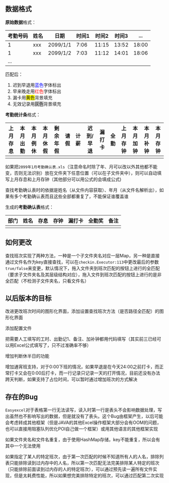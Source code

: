 ## 数据格式

**原始数据**格式：

| 考勤号码 | 姓名 | 日期     | 时间1 | 时间2 | 时间3 | ...   |
| -------- | ---- | -------- | ----- | ----- | ----- | ----- |
| 1        | xxx  | 2099/1/1 | 7:06  | 11:15 | 13:52 | 18:00 |
| 1        | xxx  | 2099/1/2 | 7:03  | 11:12 | 14:01 | 18:06 |
| ... |

匹配后：

1. 迟到早退用<span style="color: rgb(0,0,255);">蓝色</span>字体标出
2. 早来晚走用<span style="color: rgb(255,0,0);">红色</span>字体标出
3. 漏卡用<span style="background: rgb(255,255,0);">黄色</span>背景填充
4. 无效记录用<span style="background: rgb(200,200,200);">灰色</span>背景填充



**考勤统计条**格式：

| 上月存息 | 本月出勤 | 本月例休 | 本月休假 | 剩余年假 | 请假 | 计薪 | 迟到/早退 | 漏打卡 | 全勤 | 上月存钟 | 本月加钟 | 本月补钟 | 本月存钟 |
| -------- | -------- | -------- | -------- | -------- | ---- | ---- | --------- | ------ | ---- | -------- | -------- | -------- | -------- |
|          |          |          |          |          |      |      |           |        |      |          |          |          |          |

如果把`2099年1月考勤确认表.xls`（注意命名时除了年、月可以改以外其他都不能变，否则无法识别）放在文件夹下任意位置（可以在子文件夹中），则可以自动填写上月存息和上月存钟（其他部分可以用公式的会填成公式)

查找考勤确认表时的依据是姓名（从文件内容获取）、年月（从文件名解析出），如果有多个考勤确认表而且这些全部都重复了，不能保证谁覆盖谁



生成的**考勤确认表**格式：

| 部门 | 姓名 | 存息 | 存钟 | 漏打卡 | 全勤奖 | 备注 |
| ---- | ---- | ---- | ---- | ------ | ------ | ---- |
|      |      |      |      |        |        |      |



## 如何更改

查找班次实现了两种方法，一种是一个子文件夹名对应一层Map，另一种是直接通过文件名作为key直接查找，可以在`checkin.Executor:113`中更改最后的参数`true/false`来变更，默认情况下，拖入文件夹到班次匹配的按钮上进行的全匹配（要求子文件夹名及其层级结构对应），拖入文件到班次匹配的按钮上进行的是非全匹配（不检测子文件夹名，只看文件名）



## 以后版本的目标

改进更改班次时间的图形化界面，添加设置查找班次方法（是否路径全匹配）的图形化界面

添加配置文件

把需要人工填写的工时、出勤记1、备注、加补钟都用代码填写（其实前三已经可以用Excel公式填写了，只不过准确率不够）

增加判断休半日的功能

增加通宵班支持，对于0:00下班的情况，如果早退是在今天24:00之前打卡，而正常打卡又会在0:00后打卡，而一行记录只记录一天的打开情况，目前还没有办法跨天判断，如果支持了占位时间，可以暂时通过增加班次的方式解决



## 存在的Bug

`Easyexcel`对于表格第一行无法读写，读入时第一行是表头不会影响数据处理，写出虽然也不影响写出的数据，但是就没有了表头。这个Bug由框架产生，以后可能会考虑转成其他框架（但是JAVA的其他Excel操作框架大部分会有OOM的问题，也可以直接用阻塞队列优化POI自己做一个框架）或用其他语言的其他框架实现

如果文件夹名和文件名重复，由于使用HashMap存储，key不能重复，所以会有其中一个无法使用

如果指定了某人的特定班次，由于第一次匹配的时候不知道所有人的人名，排除列表只能排除读到过内存中的人名，所以第一次匹配无法完美排除某人特定的班次（只能排除前面读到过内存的人的特定班次），可以通过预先读一遍所有文件实现，但是太耗费性能，所以如果想完美排除特定的班次，可以通过匹配第二次实现


